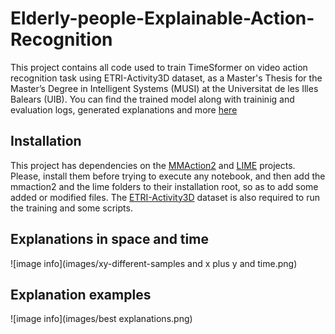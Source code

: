 # Elderly-people-Explainable-Action-Recognition
This project contains all code used to train TimeSformer on video action recognition task using ETRI-Activity3D dataset, 
as a Master's Thesis for the Master’s Degree in Intelligent Systems (MUSI) at the Universitat de les Illes Balears (UIB).
You can find the trained model along with traininig and evaluation logs, generated explanations and more [here](https://drive.google.com/drive/folders/1Cn107VogSNAHN03PTPMW-Y4SCKoqP0KC?usp=sharing)

## Installation
This project has dependencies on the [MMAction2](https://github.com/open-mmlab/mmaction2) and [LIME](https://github.com/marcotcr/lime) projects. 
Please, install them before trying to execute any notebook, and then add the mmaction2 and the lime folders to their installation root, so as to add some added or modified files.
The [ETRI-Activity3D](https://ai4robot.github.io/etri-activity3d-en/#) dataset is also required to run the training and some scripts.

## Explanations in space and time
![image info](images/xy-different-samples and x plus y and time.png)

## Explanation examples
![image info](images/best explanations.png)
